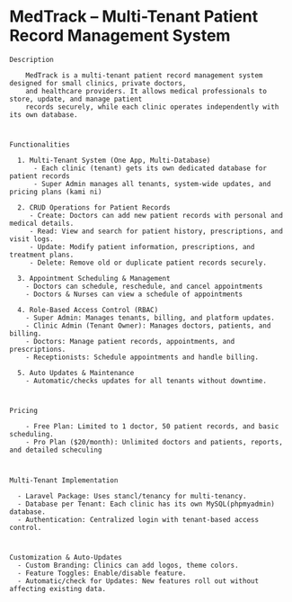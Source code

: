 # MedTrack – Multi-Tenant Patient Record Management System
    Description
    
        MedTrack is a multi-tenant patient record management system designed for small clinics, private doctors, 
        and healthcare providers. It allows medical professionals to store, update, and manage patient 
        records securely, while each clinic operates independently with its own database.
#
    Functionalities
    
      1. Multi-Tenant System (One App, Multi-Database)
          - Each clinic (tenant) gets its own dedicated database for patient records
          - Super Admin manages all tenants, system-wide updates, and pricing plans (kami ni)
      
      2. CRUD Operations for Patient Records
         - Create: Doctors can add new patient records with personal and medical details.
         - Read: View and search for patient history, prescriptions, and visit logs.
         - Update: Modify patient information, prescriptions, and treatment plans.
         - Delete: Remove old or duplicate patient records securely.
      
      3. Appointment Scheduling & Management
        - Doctors can schedule, reschedule, and cancel appointments
        - Doctors & Nurses can view a schedule of appointments
      
      4. Role-Based Access Control (RBAC)
        - Super Admin: Manages tenants, billing, and platform updates.
        - Clinic Admin (Tenant Owner): Manages doctors, patients, and billing.
        - Doctors: Manage patient records, appointments, and prescriptions.
        - Receptionists: Schedule appointments and handle billing.
        
      5. Auto Updates & Maintenance
        - Automatic/checks updates for all tenants without downtime.
#
    Pricing
    
        - Free Plan: Limited to 1 doctor, 50 patient records, and basic scheduling.
        - Pro Plan ($20/month): Unlimited doctors and patients, reports, and detailed scheculing
#
    Multi-Tenant Implementation

      - Laravel Package: Uses stancl/tenancy for multi-tenancy.
      - Database per Tenant: Each clinic has its own MySQL(phpmyadmin) database.
      - Authentication: Centralized login with tenant-based access control.
#
    Customization & Auto-Updates
      - Custom Branding: Clinics can add logos, theme colors.
      - Feature Toggles: Enable/disable feature.
      - Automatic/check for Updates: New features roll out without affecting existing data.




